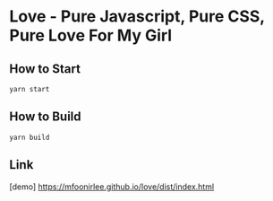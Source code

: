 # Love - Pure Javascript, Pure CSS, Pure Love For My Girl

## How to Start

```shell
yarn start
```

## How to Build

```shell
yarn build
```

## Link

[demo] https://mfoonirlee.github.io/love/dist/index.html
